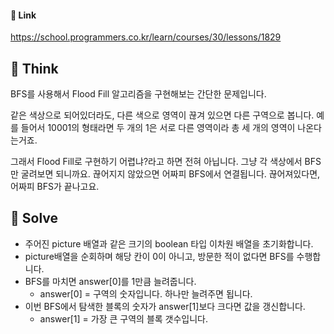 #### 🔗 Link

https://school.programmers.co.kr/learn/courses/30/lessons/1829

## 🤔 Think 
 
 BFS를 사용해서 Flood Fill 알고리즘을 구현해보는 간단한 문제입니다.

 같은 색상으로 되어있더라도, 다른 색으로 영역이 끊겨 있으면 다른 구역으로 봅니다. 예를 들어서 10001의 형태라면 두 개의 1은 서로 다른 영역이라 총 세 개의 영역이 나온다는거죠.

 그래서 Flood Fill로 구현하기 어렵냐?라고 하면 전혀 아닙니다. 그냥 각 색상에서 BFS만 굴려보면 되니까요. 끊어지지 않았으면 어짜피 BFS에서 연결됩니다. 끊어져있다면, 어짜피 BFS가 끝나고요.

## 🔎 Solve
- 주어진 picture 배열과 같은 크기의 boolean 타입 이차원 배열을 초기화합니다.
- picture배열을 순회하며 해당 칸이 0이 아니고, 방문한 적이 없다면 BFS를 수행합니다.
- BFS를 마치면 answer[0]를 1만큼 늘려줍니다.
  - answer[0] = 구역의 숫자입니다. 하나만 늘려주면 됩니다.
- 이번 BFS에서 탐색한 블록의 숫자가 answer[1]보다 크다면 값을 갱신합니다.
  - answer[1] = 가장 큰 구역의 블록 갯수입니다.
